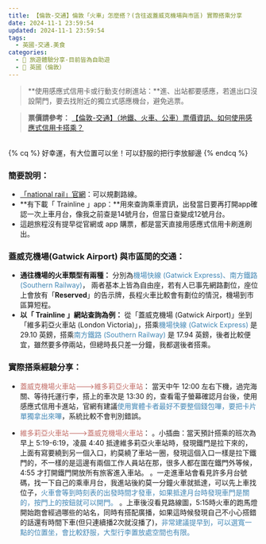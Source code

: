 ```yaml
---
title: 【倫敦-交通】倫敦「火車」怎麼搭？(含往返蓋威克機場與市區) 實際搭乘分享
date: 2024-11-1 23:59:54
updated: 2024-11-1 23:59:54
tags:
  - 英國-交通.美食
categories: 
  - 🌴 旅遊體驗分享-目前皆為自助遊
  - 🥥 英國（倫敦） 
---
```

> **使用感應式信用卡或行動支付刷進站：**進、出站都要感應，若進出口沒設閘門，要去找附近的獨立式感應機台，避免逃票。

> **票價請參考：** [【倫敦-交通】（地鐵、火車、公車）票價資訊、如何使用感應式信用卡搭乘？](https://taoudjiji.github.io/blog/london/L-trans%20and%20food/L-trans%20tickets/?highlight=%E3%80%90%E5%80%AB%E6%95%A6+%E4%BA%A4%E9%80%9A%E3%80%91%EF%BC%88%E5%9C%B0%E9%90%B5%E3%80%81%E7%81%AB%E8%BB%8A%E3%80%81%E5%85%AC%E8%BB%8A%EF%BC%89%E7%A5%A8%E5%83%B9%E8%B3%87%E8%A8%8A%E3%80%81%E5%A6%82%E4%BD%95%E4%BD%BF%E7%94%A8%E6%84%9F%E6%87%89%E5%BC%8F%E4%BF%A1%E7%94%A8%E5%8D%A1%E6%90%AD%E4%B9%98%EF%BC%9F)
<!-- more -->

<br>
{% cq %} 好幸運，有大位置可以坐！可以舒服的把行李放腳邊 {% endcq %}
<br>

### 簡要說明：
+ [「national rail」官網]( https://www.nationalrail.co.uk/)：可以規劃路線。
+ **有下載「 Trainline 」app：**用來查詢乘車資訊，出發當日要再打開app確認一次上車月台，像我之前查是14號月台，但當日查變成12號月台。
+ 這趟旅程沒有提早從官網或 app 購票，都是當天直接用感應式信用卡刷進刷出。

### 蓋威克機場(Gatwick Airport) 與市區間的交通：
+ **通往機場的火車類型有兩種：**
分別為<font color=#4287B5>機場快線 (Gatwick Express)、南方鐵路 (Southern Railway)</font>， 兩者基本上皆為自由座，若有人已事先網路劃位，座位上會放有「**Reserved**」的告示牌，長程火車比較會有劃位的情況，機場到市區算短程。
+ **以「 Trainline 」網站查詢為例：**
從「蓋威克機場 (Gatwick Airport)」坐到「維多莉亞火車站 (London Victoria)」，搭乘<font color=#4287B5>機場快線 (Gatwick Express)</font> 是 29.10 英鎊，搭乘<font color=#4287B5>南方鐵路 (Southern Railway)</font> 是 17.94 英鎊，後者比較便宜，雖然要多停兩站，但總時長只差一分鐘，我都選後者搭乘。

### 實際搭乘經驗分享：
+  <font color=#c36d67>蓋威克機場火車站--->維多莉亞火車站</font>：
當天中午 12:00 左右下機，過完海關、等待托運行李，搭上的車次是 13:30 的，查看電子螢幕確認月台後，使用感應式信用卡進站，官網有建議<font color=#4287B5>使用實體卡者最好不要整個錢包嗶，要把卡片單獨拿出來嗶</font>，系統比較不會判別錯誤。

+  <font color=#c36d67>維多莉亞火車站--->蓋威克機場火車站</font>：
。小插曲：當天預計搭乘的班次為早上 5:19-6:19，凌晨 4:40 抵達維多莉亞火車站時，發現鐵門是拉下來的，上面有寫要繞到另一個入口，約莫繞了車站一圈，發現這個入口一樣是拉下鐵門的，不一樣的是這邊有兩個工作人員站在那，很多人都在圍在鐵門外等候，4:55 才打開鐵門開放所有旅客進入車站。
。一走進車站會看見許多月台號碼，找一下自己的乘車月台，我進站後約莫一分鐘火車就抵達，可以先上車找位子，<font color=#4287B5>火車會等到時刻表的出發時間才發車，如果抵達月台時發現車門是關的，按門上的按鈕就可以開門。</font>
。上車後沒看見路線圖，5:15時火車的跑馬燈開始跑會經過哪些的站名，同時有搭配廣播，如果這時候發現自己不小心搭錯的話還有時間下車(但只連續播2次就沒播了)，<font color=#4287B5>非常建議提早到，可以選寬一點的位置坐，會比較舒服，大型行李置放處空間也有限。</font>

